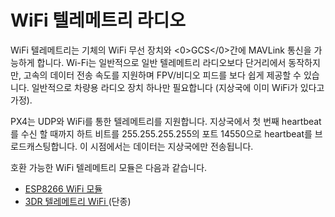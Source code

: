 # WiFi 텔레메트리 라디오

WiFi 텔레메트리는 기체의 WiFi 무선 장치와 <0>GCS</0>간에 MAVLink 통신을 가능하게 합니다. Wi-Fi는 일반적으로 일반 텔레메트리 라디오보다 단거리에서 동작하지만, 고속의 데이터 전송 속도를 지원하며 FPV/비디오 피드를 보다 쉽게 제공할 수 있습니다. 일반적으로 차량용 라디오 장치 하나만 필요합니다 (지상국에 이미 WiFi가 있다고 가정).

PX4는 UDP와 WiFi를 통한 텔레메트리를 지원합니다. 지상국에서 첫 번째 heartbeat를 수신 할 때까지 하트 비트를 255.255.255.255의 포트 14550으로 heartbeat를 브로드캐스팅합니다. 이 시점에서는 데이터는 지상국에만 전송됩니다.

호환 가능한 WiFi 텔레메트리 모듈은 다음과 같습니다.

* [ESP8266 WiFi 모듈](../telemetry/esp8266_wifi_module.md)
* [ 3DR 텔레메트리 WiFi ](../telemetry/3dr_telemetry_wifi.md) (단종)